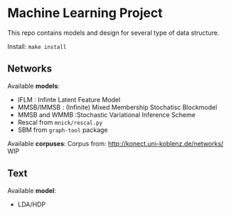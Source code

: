 # Machine Learning Project

This repo contains models and design for several type of data structure.

Install: `make install`

## Networks

Available **models**:
* IFLM : Infinte Latent Feature Model
* MMSB/IMMSB : (Infinite) Mixed Membership Stochatisc Blockmodel
* MMSB and WMMB :Stochastic Variational Inference Scheme
* Rescal from `mnick/rescal.py`
* SBM from `graph-tool` package

Available **corpuses**:
Corpus from: http://konect.uni-koblenz.de/networks/
WIP


## Text
Available **model**:
* LDA/HDP
